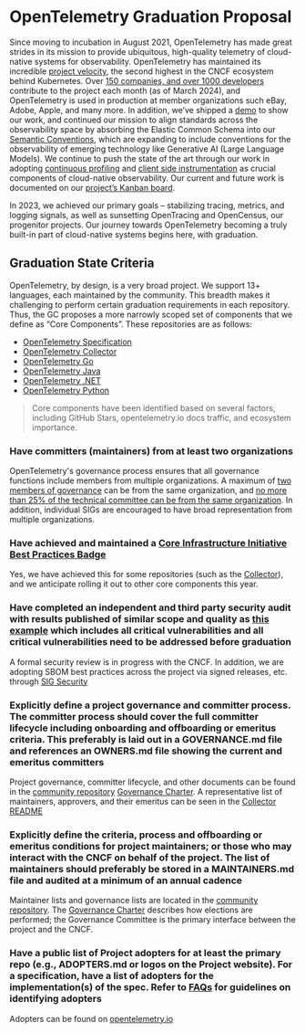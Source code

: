 # OpenTelemetry Graduation Proposal

Since moving to incubation in August 2021, OpenTelemetry has made great strides in its mission to provide ubiquitous, high-quality telemetry of cloud-native systems for observability. OpenTelemetry has maintained its incredible [project velocity](https://www.cncf.io/blog/2023/01/11/a-look-at-the-2022-velocity-of-cncf-linux-foundation-and-top-30-open-source-projects/), the second highest in the CNCF ecosystem behind Kubernetes. Over [150 companies, and over 1000 developers](https://opentelemetry.devstats.cncf.io/d/7/companies-contributing-in-repository-groups?orgId=1) contribute to the project each month (as of March 2024), and OpenTelemetry is used in production at member organizations such eBay, Adobe, Apple, and many more. In addition, we’ve shipped a [demo](https://github.com/open-telemetry/opentelemetry-demo) to show our work, and continued our mission to align standards across the observability space by absorbing the Elastic Common Schema into our [Semantic Conventions](https://github.com/open-telemetry/semantic-conventions), which are expanding to include conventions for the observability of emerging technology like Generative AI (Large Language Models). We continue to push the state of the art through our work in adopting [continuous profiling](https://github.com/open-telemetry/oteps/blob/main/text/profiles/0239-profiles-data-model.md) and [client side instrumentation](https://github.com/open-telemetry/oteps/blob/main/text/0202-events-and-logs-api.md) as crucial components of cloud-native observability. Our current and future work is documented on our [project’s Kanban board](https://github.com/orgs/open-telemetry/projects/29).

In 2023, we achieved our primary goals – stabilizing tracing, metrics, and logging signals, as well as sunsetting OpenTracing and OpenCensus, our progenitor projects. Our journey towards OpenTelemetry becoming a truly built-in part of cloud-native systems begins here, with graduation.

## Graduation State Criteria

OpenTelemetry, by design, is a very broad project. We support 13+ languages,
each maintained by the community. This breadth makes it challenging to perform
certain graduation requirements in each repository. Thus, the GC proposes a more
narrowly scoped set of components that we define as “Core Components”. These
repositories are as follows:

- [OpenTelemetry Specification](https://github.com/open-telemetry/opentelemetry-specification)
- [OpenTelemetry Collector](https://github.com/open-telemetry/opentelemetry-collector)
- [OpenTelemetry Go](https://github.com/open-telemetry/opentelemetry-go)
- [OpenTelemetry Java](https://github.com/open-telemetry/opentelemetry-java)
- [OpenTelemetry .NET](https://github.com/open-telemetry/opentelemetry-net)
- [OpenTelemetry Python](https://github.com/open-telemetry/opentelemetry-python)

> Core components have been identified based on several factors, including GitHub Stars, opentelemetry.io docs traffic, and ecosystem importance.

### Have committers (maintainers) from at least two organizations

OpenTelemetry's governance process ensures that all governance functions include
members from multiple organizations. A maximum of [two members of
governance](https://github.com/open-telemetry/community/blob/main/governance-charter.md#maximal-representation)
can be from the same organization, and [no more than 25% of the technical
committee can be from the same
organization](https://github.com/open-telemetry/community/blob/main/tech-committee-charter.md#no-over-representation).
In addition, individual SIGs are encouraged to have broad representation from
multiple organizations.

### Have achieved and maintained a [Core Infrastructure Initiative Best Practices Badge](https://bestpractices.coreinfrastructure.org/)

Yes, we have achieved this for some repositories (such as the [Collector](https://www.bestpractices.dev/en/projects/8404)), and we anticipate rolling it out to other core components this year.

### Have completed an independent and third party security audit with results published of similar scope and quality as [this example](https://github.com/envoyproxy/envoy#security-audit) which includes all critical vulnerabilities and all critical vulnerabilities need to be addressed before graduation

A formal security review is in progress with the CNCF. In addition, we are adopting SBOM best practices across the project via signed releases, etc. through [SIG Security](https://github.com/open-telemetry/sig-security)

### Explicitly define a project governance and committer process. The committer process should cover the full committer lifecycle including onboarding and offboarding or emeritus criteria. This preferably is laid out in a GOVERNANCE.md file and references an OWNERS.md file showing the current and emeritus committers

Project governance, committer lifecycle, and other documents can be found in the [community repository](https://github.com/open-telemetry/community)
[Governance Charter](https://github.com/open-telemetry/community/blob/main/governance-charter.md). A representative list of maintainers, approvers, and their emeritus can be seen in the [Collector README](https://github.com/open-telemetry/opentelemetry-collector/blob/main/README.md)

### Explicitly define the criteria, process and offboarding or emeritus conditions for project maintainers; or those who may interact with the CNCF on behalf of the project. The list of maintainers should preferably be stored in a MAINTAINERS.md file and audited at a minimum of an annual cadence

Maintainer lists and governance lists are located in the [community repository](https://github.com/open-telemetry/community). The [Governance Charter](https://github.com/open-telemetry/community/blob/main/governance-charter.md) describes how elections are performed; the Governance Committee is the primary interface between the project and the CNCF.

### Have a public list of Project adopters for at least the primary repo (e.g., ADOPTERS.md or logos on the Project website). For a specification, have a list of adopters for the implementation(s) of the spec. Refer to [FAQs](https://github.com/cncf/toc/blob/main/FAQ.md#what-is-the-definition-of-an-adopter) for guidelines on identifying adopters

Adopters can be found on [opentelemetry.io](https://opentelemetry.io/ecosystem/adopters/)